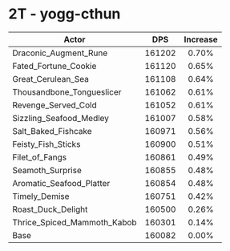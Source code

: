# 2T - yogg-cthun
| Actor | DPS | Increase |
|---|:---:|:---:|
|Draconic_Augment_Rune|161202|0.70%|
|Fated_Fortune_Cookie|161120|0.65%|
|Great_Cerulean_Sea|161108|0.64%|
|Thousandbone_Tongueslicer|161062|0.61%|
|Revenge_Served_Cold|161052|0.61%|
|Sizzling_Seafood_Medley|161007|0.58%|
|Salt_Baked_Fishcake|160971|0.56%|
|Feisty_Fish_Sticks|160900|0.51%|
|Filet_of_Fangs|160861|0.49%|
|Seamoth_Surprise|160855|0.48%|
|Aromatic_Seafood_Platter|160854|0.48%|
|Timely_Demise|160751|0.42%|
|Roast_Duck_Delight|160500|0.26%|
|Thrice_Spiced_Mammoth_Kabob|160301|0.14%|
|Base|160082|0.00%|
